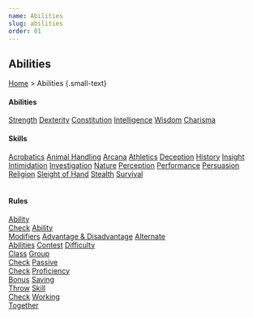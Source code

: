 ```yaml
---
name: Abilities
slug: abilities
order: 01
---
```

## Abilities
[Home](home) > Abilities  {.small-text}

#### Abilities
<div id="menu-container">
    <a href="strength">Strength</a>
    <a href="dexterity">Dexterity</a>
    <a href="constitution">Constitution</a>
    <a href="intelligence">Intelligence</a>
    <a href="wisdom">Wisdom</a>
    <a href="charisma">Charisma</a>
</div>

#### Skills
<div id="menu-container">
    <a href="acrobatics">Acrobatics</a>
    <a href="animal-handling">Animal Handling</a>
    <a href="arcana">Arcana</a>
    <a href="athletics">Athletics</a>
    <a href="deception">Deception</a>
    <a href="history">History</a>
    <a href="insight">Insight</a>
    <a href="intimidation">Intimidation</a>
    <a href="investigation">Investigation</a>
    <a href="nature">Nature</a>
    <a href="perception">Perception</a>
    <a href="performance">Performance</a>
    <a href="persuasion">Persuasion</a>
    <a href="religion">Religion</a>
    <a href="sleight-of-hand">Sleight of Hand</a>
    <a href="stealth">Stealth</a>
    <a href="survival">Survival</a>
</div>
<br/>

#### Rules
<div id="menu-container">
    <a href="ability-check">Ability<br/> Check</a>
    <a href="ability-modifiers">Ability<br/> Modifiers</a>
    <a href="advantage-and-disadvantage">Advantage & Disadvantage</a>
    <a href="alternate-abilities">Alternate<br/> Abilities</a>
    <a href="contest">Contest</a>
    <a href="difficulty-class">Difficulty<br/> Class</a>
    <a href="group-check">Group<br/> Check</a>
    <a href="passive-check">Passive<br/> Check</a>
    <a href="proficiency-bonus">Proficiency<br/> Bonus</a>
    <a href="saving-throw">Saving<br/> Throw</a>
    <a href="skill-check">Skill<br/> Check</a>
    <a href="working-together">Working<br/> Together</a>
</div>


